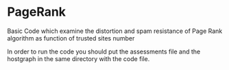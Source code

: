 # PageRank
Basic Code which examine the distortion and spam resistance of Page Rank algorithm as function of trusted sites number

In order to run the code you should put the assessments file and the hostgraph in the same directory with the code file.
